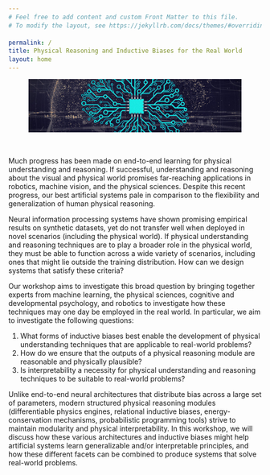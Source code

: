 ```yaml
---
# Feel free to add content and custom Front Matter to this file.
# To modify the layout, see https://jekyllrb.com/docs/themes/#overriding-theme-defaults

permalink: /
title: Physical Reasoning and Inductive Biases for the Real World
layout: home
---
```


<figure>
	<div style="text-align:center">
		<img src="assets/img/banner.jpg" alt="A banner for the workshop" />
	</div>
</figure>
<br />

Much progress has been made on end-to-end learning for physical understanding and reasoning. If successful, understanding and reasoning about the visual and physical world promises far-reaching applications in robotics, machine vision, and the physical sciences. Despite this recent progress, our best artificial systems pale in comparison to the flexibility and generalization of human physical reasoning.

Neural information processing systems have shown promising empirical results on synthetic datasets, yet do not transfer well when deployed in novel scenarios (including the physical world). If physical understanding and reasoning techniques are to play a broader role in the physical world, they must be able to function across a wide variety of scenarios, including ones that might lie outside the training distribution. How can we design systems that satisfy these criteria?

Our workshop aims to investigate this broad question by bringing together experts from machine learning, the physical sciences, cognitive and developmental psychology, and robotics to investigate how these techniques may one day be employed in the real world. In particular, we aim to investigate the following questions:
1. What forms of inductive biases best enable the development of physical understanding techniques that are applicable to real-world problems?
2. How do we ensure that the outputs of a physical reasoning module are reasonable and physically plausible?
3. Is interpretability a necessity for physical understanding and reasoning techniques to be suitable to real-world problems?

Unlike end-to-end neural architectures that distribute bias across a large set of parameters, modern structured physical reasoning modules (differentiable physics engines, relational inductive biases, energy-conservation mechanisms, probabilistic programming tools) strive to maintain modularity and physical interpretability. In this workshop, we will discuss how these various architectures and inductive biases might help artificial systems learn generalizable and/or interpretable principles, and how these different facets can be combined to produce systems that solve real-world problems. 


